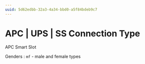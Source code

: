 ```yaml
---
uuid: 5d62edbb-32a3-4a34-bbd0-a5f84bdeb9c7
---
```

# APC | UPS | SS Connection Type

APC Smart Slot

Genders
: `mf` - male and female types
